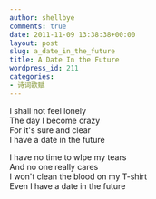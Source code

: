 ```yaml
---
author: shellbye
comments: true
date: 2011-11-09 13:38:38+00:00
layout: post
slug: a_date_in_the_future
title: A Date In the Future
wordpress_id: 211
categories:
- 诗词歌赋
---
```


I shall not feel lonely  
The day I become crazy  
For it's sure and clear  
I have a date in the future  
  
I have no time to wIpe my tears  
And no one really cares  
I won't clean the blood on my T-shirt  
Even I have a date in the future

